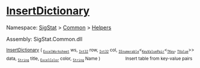 # [InsertDictionary](./ExcelHelper-100663992.md)

Namespace: [SigStat]() > [Common](./../../README.md) > [Helpers](./../README.md)

Assembly: SigStat.Common.dll

<sub>[InsertDictionary](./ExcelHelper-100663992.md) ( <sub>[`ExcelWorksheet`](./ExcelHelper-100663992.md)</sub> ws, <sub>[`Int32`](https://docs.microsoft.com/en-us/dotnet/api/System.Int32)</sub> row, <sub>[`Int32`](https://docs.microsoft.com/en-us/dotnet/api/System.Int32)</sub> col, <sub>[`IEnumerable`](./ExcelHelper-100663992.md)</sub>\<<sub>[`KeyValuePair`](./ExcelHelper-100663992.md)</sub>\<<sub>[`TKey`](./ExcelHelper-100663992.md)</sub>, <sub>[`TValue`](./ExcelHelper-100663992.md)</sub>>> data, <sub>[`String`](https://docs.microsoft.com/en-us/dotnet/api/System.String)</sub> title, <sub>[`ExcelColor`](./../Excel/ExcelColor.md)</sub> color, <sub>[`String`](https://docs.microsoft.com/en-us/dotnet/api/System.String)</sub> Name )</sub>&nbsp; &nbsp; &nbsp; &nbsp; &nbsp; &nbsp; &nbsp; &nbsp; &nbsp;<sub>Insert table from key-value pairs</sub>
